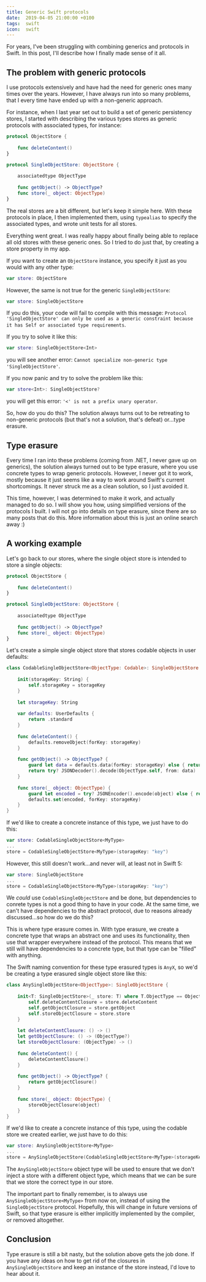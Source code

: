 ```yaml
---
title: Generic Swift protocols
date:  2019-04-05 21:00:00 +0100
tags:  swift
icon:  swift
---
```


For years, I've been struggling with combining generics and protocols in Swift. In this post, I'll describe how I finally made sense of it all.


## The problem with generic protocols

I use protocols extensively and have had the need for generic ones many times over the years. However, I have always run into so many problems, that I every time have ended up with a non-generic approach.

For instance, when I last year set out to build a set of generic persistency stores, I started with describing the various types stores as generic protocols with associated types, for instance:

```swift
protocol ObjectStore {
    
    func deleteContent()
}

protocol SingleObjectStore: ObjectStore {
    
    associatedtype ObjectType
    
    func getObject() -> ObjectType?
    func store(_ object: ObjectType)
}
```

The real stores are a bit different, but let's keep it simple here. With these protocols in place, I then implemented them, using `typealias` to specify the associated types, and wrote unit tests for all stores.

Everything went great. I was really happy about finally being able to replace all old stores with these generic ones. So I tried to do just that, by creating a store property in my app.

If you want to create an `ObjectStore` instance, you specify it just as you would with any other type:

```swift
var store: ObjectStore
```

However, the same is not true for the generic `SingleObjectStore`:

```swift
var store: SingleObjectStore
```

If you do this, your code will fail to compile with this message: `Protocol 'SingleObjectStore' can only be used as a generic constraint because it has Self or associated type requirements`.

If you try to solve it like this:

```swift
var store: SingleObjectStore<Int>
```

you will see another error: `Cannot specialize non-generic type 'SingleObjectStore'`.

If you now panic and try to solve the problem like this:

```swift
var store<Int>: SingleObjectStore?
```

you will get this error: `'<' is not a prefix unary operator`. 

So, how do you do this? The solution always turns out to be retreating to non-generic protocols (but that's not a solution, that's defeat) or...type erasure.


## Type erasure

Every time I ran into these problems (coming from .NET, I never gave up on generics), the solution always turned out to be type erasure, where you use concrete types to wrap generic protocols. However, I never got it to work, mostly because it just seems like a way to work around Swift's current shortcomings. It never struck me as a clean solution, so I just avoided it.

This time, however, I was determined to make it work, and actually managed to do so. I will show you how, using simplified versions of the protocols I built. I will not go into details on type erasure, since there are so many posts that do this. More information about this is just an online search away :)


## A working example

Let's go back to our stores, where the single object store is intended to store a single objects:

```swift
protocol ObjectStore {
    
    func deleteContent()
}

protocol SingleObjectStore: ObjectStore {
    
    associatedtype ObjectType
    
    func getObject() -> ObjectType?
    func store(_ object: ObjectType)
}
```

Let's create a simple single object store that stores codable objects in user defaults:

```swift
class CodableSingleObjectStore<ObjectType: Codable>: SingleObjectStore {
    
    init(storageKey: String) {
        self.storageKey = storageKey
    }
    
    let storageKey: String
    
    var defaults: UserDefaults {
        return .standard
    }
    
    func deleteContent() {
        defaults.removeObject(forKey: storageKey)
    }
    
    func getObject() -> ObjectType? {
        guard let data = defaults.data(forKey: storageKey) else { return nil }
        return try? JSONDecoder().decode(ObjectType.self, from: data)
    }
    
    func store(_ object: ObjectType) {
        guard let encoded = try? JSONEncoder().encode(object) else { return }
        defaults.set(encoded, forKey: storageKey)
    }
}
```

If we'd like to create a concrete instance of this type, we just have to do this:

```swift
var store: CodableSingleObjectStore<MyType>
...
store = CodableSingleObjectStore<MyType>(storageKey: "key")
```

However, this still doesn't work...and never will, at least not in Swift 5:

```swift
var store: SingleObjectStore
...
store = CodableSingleObjectStore<MyType>(storageKey: "key")
```

We *could* use `CodableSingleObjectStore` and be done, but dependencies to conrete types is not a good thing to have in your code. At the same time, we can't have dependencies to the abstract protocol, due to reasons already discussed...so how do we do this?

This is where type erasure comes in. With type erasure, we create a concrete type that wraps an abstract one and uses its functionality, then use that wrapper everywhere instead of the protocol. This means that we still will have dependencies to a concrete type, but that type can be "filled" with anything.

The Swift naming convention for these type erasured types is `AnyX`, so we'd be creating a type erasured single object store like this:

```swift
class AnySingleObjectStore<ObjectType>: SingleObjectStore {
    
    init<T: SingleObjectStore>(_ store: T) where T.ObjectType == ObjectType {
        self.deleteContentClosure = store.deleteContent
        self.getObjectClosure = store.getObject
        self.storeObjectClosure = store.store
    }
    
    let deleteContentClosure: () -> ()
    let getObjectClosure: () -> (ObjectType?)
    let storeObjectClosure: (ObjectType) -> ()
    
    func deleteContent() {
        deleteContentClosure()
    }
    
    func getObject() -> ObjectType? {
        return getObjectClosure()
    }
    
    func store(_ object: ObjectType) {
        storeObjectClosure(object)
    }
}
```

If we'd like to create a concrete instance of this type, using the codable store we created earlier, we just have to do this:

```swift
var store: AnySingleObjectStore<MyType>
...
store = AnySingleObjectStore(CodableSingleObjectStore<MyType>(storageKey: "key"))
```

The `AnySingleObjectStore` object type will be used to ensure that we don't inject a store with a different object type, which means that we can be sure that we store the correct type in our store.

The important part to finally remember, is to always use `AnySingleObjectStore<MyType>` from now on, instead of using the `SingleObjectStore` protocol. Hopefully, this will change in future versions of Swift, so that type erasure is either implicitly implemented by the compiler, or removed altogether. 


## Conclusion

Type erasure is still a bit nasty, but the solution above gets the job done. If you have any ideas on how to get rid of the closures in `AnySingleObjectStore` and keep an instance of the store instead, I'd love to hear about it.